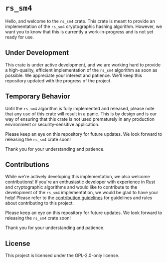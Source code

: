 # `rs_sm4`
Hello, and welcome to the `rs_sm4` crate. This crate is meant to provide an implementation of the `rs_sm4` cryptographic hashing algorithm. However, we want you to know that this is currently a work-in-progress and is not yet ready for use.

## Under Development
This crate is under active development, and we are working hard to provide a high-quality, efficient implementation of the `rs_sm4` algorithm as soon as possible. We appreciate your interest and patience. We'll keep this repository updated with the progress of the project.

## Temporary Behavior
Until the `rs_sm4` algorithm is fully implemented and released, please note that any use of this crate will result in a panic. This is by design and is our way of ensuring that this crate is not used prematurely in any production environment or security-sensitive application.

Please keep an eye on this repository for future updates. We look forward to releasing the `rs_sm4` crate soon!

Thank you for your understanding and patience.

## Contributions
While we're actively developing this implementation, we also welcome contributions! If you're an enthusiastic developer with experience in Rust and cryptographic algorithms and would like to contribute to the development of the `rs_sm4` implementation, we would be glad to have your help! Please refer to the [contribution guidelines](https://github.com/Azgrom/RustyShield/CONTRIBUTING.md) for guidelines and rules about contributing to this project.

Please keep an eye on this repository for future updates. We look forward to releasing the `rs_sm4` crate soon!

Thank you for your understanding and patience.

## License
This project is licensed under the GPL-2.0-only license.
